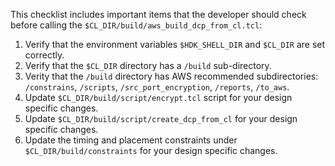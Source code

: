 This checklist includes important items that the developer should check before calling the `$CL_DIR/build/aws_build_dcp_from_cl.tcl`:

1. Verify that the environment variables `$HDK_SHELL_DIR` and `$CL_DIR` are set correctly.
2. Verify that the `$CL_DIR` directory has a `/build` sub-directory.
3. Verity that the `/build` directory has AWS recommended subdirectories: `/constrains`, `/scripts`, `/src_port_encryption`, `/reports`, `/to_aws`.
4. Update `$CL_DIR/build/script/encrypt.tcl` script for your design specific changes.
5. Update `$CL_DIR/build/script/create_dcp_from_cl` for your design specific changes.
6. Update the timing and placement constraints under `$CL_DIR/build/constraints` for your design specific changes.
